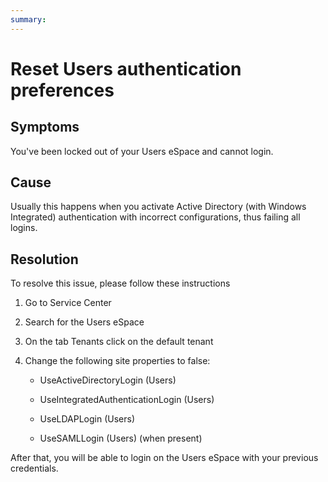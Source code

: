 ```yaml
---
summary:
---
```


# Reset Users authentication preferences

## Symptoms

You've been locked out of your Users eSpace and cannot login.

## Cause

Usually this happens when you activate Active Directory (with Windows Integrated) authentication with incorrect configurations, thus failing all logins.

## Resolution

To resolve this issue, please follow these instructions

1. Go to Service Center

2. Search for the Users eSpace

3. On the tab Tenants click on the default tenant

4. Change the following site properties to false:

    * UseActiveDirectoryLogin (Users)

    * UseIntegratedAuthenticationLogin (Users)

    * UseLDAPLogin (Users)

    * UseSAMLLogin (Users) (when present)

After that, you will be able to login on the Users eSpace with your previous credentials.

